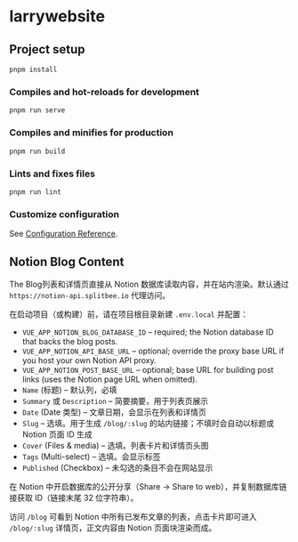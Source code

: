 # larrywebsite

## Project setup
```
pnpm install
```

### Compiles and hot-reloads for development
```
pnpm run serve
```

### Compiles and minifies for production
```
pnpm run build
```

### Lints and fixes files
```
pnpm run lint
```

### Customize configuration
See [Configuration Reference](https://cli.vuejs.org/config/).

## Notion Blog Content

The Blog列表和详情页直接从 Notion 数据库读取内容，并在站内渲染。默认通过 `https://notion-api.splitbee.io` 代理访问。

在启动项目（或构建）前，请在项目根目录新建 `.env.local` 并配置：

- `VUE_APP_NOTION_BLOG_DATABASE_ID` – required; the Notion database ID that backs the blog posts.
- `VUE_APP_NOTION_API_BASE_URL` – optional; override the proxy base URL if you host your own Notion API proxy.
- `VUE_APP_NOTION_POST_BASE_URL` – optional; base URL for building post links (uses the Notion page URL when omitted).
- `Name` (标题) – 默认列，必填
- `Summary` 或 `Description` – 简要摘要，用于列表页展示
- `Date` (Date 类型) – 文章日期，会显示在列表和详情页
- `Slug` – 选填。用于生成 `/blog/:slug` 的站内链接；不填时会自动以标题或 Notion 页面 ID 生成
- `Cover` (Files & media) – 选填。列表卡片和详情页头图
- `Tags` (Multi-select) – 选填。会显示标签
- `Published` (Checkbox) – 未勾选的条目不会在网站显示

在 Notion 中开启数据库的公开分享（Share → Share to web），并复制数据库链接获取 ID（链接末尾 32 位字符串）。

访问 `/blog` 可看到 Notion 中所有已发布文章的列表，点击卡片即可进入 `/blog/:slug` 详情页，正文内容由 Notion 页面块渲染而成。
